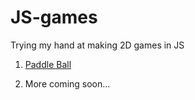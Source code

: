  JS-games
=========
Trying my hand at making 2D games in JS 

1. [Paddle Ball](https://akin909.github.io/JS-games/)

2. More coming soon...
